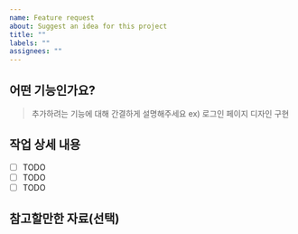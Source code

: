 ```yaml
---
name: Feature request
about: Suggest an idea for this project
title: ""
labels: ""
assignees: ""
---
```


## 어떤 기능인가요?

> 추가하려는 기능에 대해 간결하게 설명해주세요
> ex) 로그인 페이지 디자인 구현

## 작업 상세 내용

- [ ] TODO
- [ ] TODO
- [ ] TODO

## 참고할만한 자료(선택)
